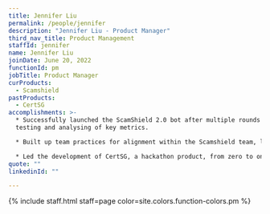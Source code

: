 ```yaml
---
title: Jennifer Liu
permalink: /people/jennifer
description: "Jennifer Liu - Product Manager"
third_nav_title: Product Management
staffId: jennifer
name: Jennifer Liu
joinDate: June 20, 2022
functionId: pm
jobTitle: Product Manager
curProducts:
  - Scamshield
pastProducts:
  - CertSG
accomplishments: >-
  * Successfully launched the ScamShield 2.0 bot after multiple rounds of
  testing and analysing of key metrics. 

  * Built up team practices for alignment within the Scamshield team, leading to sharper prioritisation of work and speedy onboarding of new joiners to the team.

  * Led the development of CertSG, a hackathon product, from zero to one by conceptualising the problem statement, product vision, and pitching to potential use cases. 
quote: ""
linkedinId: ""

---
```


{% include staff.html staff=page color=site.colors.function-colors.pm %}
